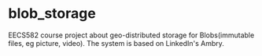 # blob_storage
EECS582 course project about geo-distributed storage for Blobs(immutable files, eg picture, video). The system is based on LinkedIn's Ambry.

